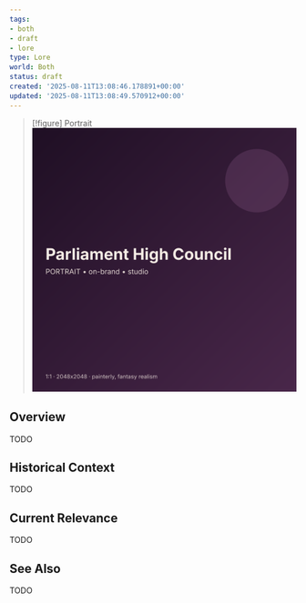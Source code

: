 ```yaml
---
tags:
- both
- draft
- lore
type: Lore
world: Both
status: draft
created: '2025-08-11T13:08:46.178891+00:00'
updated: '2025-08-11T13:08:49.570912+00:00'
---
```


> [!figure] Portrait
![](04_Resources/Assets/Generated/Portraits/portrait-npc-parliament-high-council-parliament-high-council.svg)



## Overview

TODO
## Historical Context

TODO
## Current Relevance

TODO
## See Also

TODO
